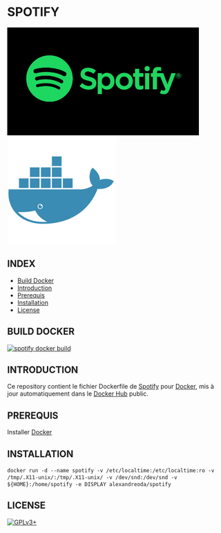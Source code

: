 # SPOTIFY

![spotify](https://raw.githubusercontent.com/oda-alexandre/spotify/master/img/logo-spotify.png) ![docker](https://raw.githubusercontent.com/oda-alexandre/spotify/master/img/logo-docker.png)


## INDEX

- [Build Docker](#BUILD)
- [Introduction](#INTRODUCTION)
- [Prerequis](#PREREQUIS)
- [Installation](#INSTALLATION)
- [License](#LICENSE)


## BUILD DOCKER

[![spotify docker build](https://img.shields.io/docker/build/alexandreoda/spotify.svg)](https://hub.docker.com/r/alexandreoda/spotify)


## INTRODUCTION

Ce repository contient le fichier Dockerfile de [Spotify](https://www.spotify.com/fr/) pour [Docker](https://www.docker.com), mis à jour automatiquement dans le [Docker Hub](https://hub.docker.com/r/alexandreoda/spotify/) public.


## PREREQUIS

Installer [Docker](https://www.docker.com)


## INSTALLATION

```
docker run -d --name spotify -v /etc/localtime:/etc/localtime:ro -v /tmp/.X11-unix/:/tmp/.X11-unix/ -v /dev/snd:/dev/snd -v ${HOME}:/home/spotify -e DISPLAY alexandreoda/spotify
```


## LICENSE

[![GPLv3+](http://gplv3.fsf.org/gplv3-127x51.png)](https://github.com/oda-alexandre/spotify/blob/master/LICENSE)
